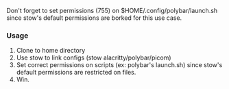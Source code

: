 Don't forget to set permissions (755) on $HOME/.config/polybar/launch.sh since stow's default permissions are borked for this use case.
### Usage
1. Clone to home directory
2. Use stow to link configs (stow alacritty/polybar/picom)
3. Set correct permissions on scripts (ex: polybar's launch.sh) since stow's default permissions are restricted on files.
4. Win.